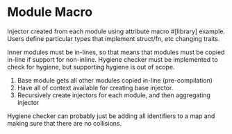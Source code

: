 # Module Macro

Injector created from each module using attribute macro #[library] example. Users define particular types that implement
struct/fn, etc changing traits.

Inner modules must be in-lines, so that means that modules must be copied in-line if support for non-inline. Hygiene checker
must be implemented to check for hygiene, but supporting hygiene is out of scope. 

1. Base module gets all other modules copied in-line (pre-compilation)
2. Have all of context available for creating base injector.
3. Recursively create injectors for each module, and then aggregating injector

Hygiene checker can probably just be adding all identifiers to a map and making sure that there are no collisions.